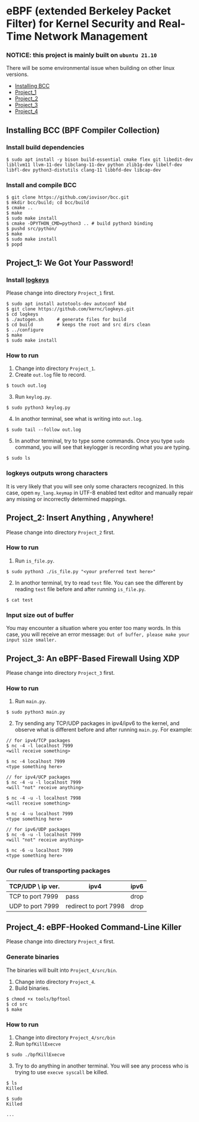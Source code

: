 # eBPF (extended Berkeley Packet Filter) for Kernel Security and Real-Time Network Management
### NOTICE: this project is mainly built on `ubuntu 21.10`
There will be some environmental issue when building on other linux versions.
- [Installing BCC](#installing-bcc)
- [Project_1](#project_1)
- [Project_2](#project_2)
- [Project_3](#project_3)
- [Project_4](#project_4)

## Installing BCC (BPF Compiler Collection)
### Install build dependencies
```console
$ sudo apt install -y bison build-essential cmake flex git libedit-dev libllvm11 llvm-11-dev libclang-11-dev python zlib1g-dev libelf-dev libfl-dev python3-distutils clang-11 libbfd-dev libcap-dev
```

### Install and compile BCC
```console
$ git clone https://github.com/iovisor/bcc.git
$ mkdir bcc/build; cd bcc/build
$ cmake ..
$ make
$ sudo make install
$ cmake -DPYTHON_CMD=python3 .. # build python3 binding
$ pushd src/python/
$ make
$ sudo make install
$ popd
```

## Project_1: We Got Your Password!
### Install [logkeys](https://github.com/kernc/logkeys)
Please change into directory `Project_1` first.
```console
$ sudo apt install autotools-dev autoconf kbd
$ git clone https://github.com/kernc/logkeys.git
$ cd logkeys
$ ./autogen.sh     # generate files for build
$ cd build         # keeps the root and src dirs clean
$ ../configure
$ make
$ sudo make install
```
### How to run
1. Change into directory `Project_1`.
2. Create `out.log` file to record.
```console
$ touch out.log
```
3. Run `keylog.py`.
```console
$ sudo python3 keylog.py
```
4. In anothor terminal, see what is writing into `out.log`.
```console
$ sudo tail --follow out.log
```
5. In anothor terminal, try to type some commands. Once you type `sudo` command, you will see that keylogger is recording what you  are typing.
```console
$ sudo ls
```
### logkeys outputs wrong characters
It is very likely that you will see only some characters recognized. In this case, open `my_lang.keymap` in UTF-8 enabled text editor and manually repair any missing or incorrectly determined mappings.


## Project_2: Insert Anything , Anywhere!
Please change into directory `Project_2` first.
### How to run
1. Run `is_file.py`.
```console
$ sudo python3 ./is_file.py "<your preferred text here>"
```
2. In anothor terminal, try to read `test` file. You can see the different by reading `test` file before and after running `is_file.py`.
```console
$ cat test
```
### Input size out of buffer
You may encounter a situation where you enter too many words. In this case, you will receive an error message: `Out of buffer, please make your input size smaller.`

## Project_3: An eBPF-Based Firewall Using XDP
Please change into directory `Project_3` first.
### How to run
1. Run `main.py`.
```console
$ sudo python3 main.py
```
2. Try sending any TCP/UDP packages in ipv4/ipv6 to the kernel, and observe what is different before and after running `main.py`.
For example:
```console
// for ipv4/TCP packages
$ nc -4 -l localhost 7999
<will receive something>

$ nc -4 localhost 7999
<type something here>

// for ipv4/UCP packages
$ nc -4 -u -l localhost 7999
<will "not" receive anything>

$ nc -4 -u -l localhost 7998
<will receive something>

$ nc -4 -u localhost 7999
<type something here>

// for ipv6/UDP packages
$ nc -6 -u -l localhost 7999
<will "not" receive anything>

$ nc -6 -u localhost 7999
<type something here>
```
### Our rules of transporting packages
TCP/UDP \ ip ver.|ipv4|ipv6
--|--|---
TCP to port 7999|pass|drop
UDP to port 7999|redirect to port 7998| drop

## Project_4: eBPF-Hooked Command-Line Killer
Please change into directory `Project_4` first.
### Generate binaries
The binaries will built into `Project_4/src/bin`.
1. Change into directory `Project_4`.
2. Build binaries.
```console
$ chmod +x tools/bpftool
$ cd src
$ make
```
### How to run
1. Change into directory `Project_4/src/bin`
2. Run `bpfKillExecve`
```console
$ sudo ./bpfKillExecve
```
3. Try to do anything in another terminal. You will see any process who is trying to use `execve syscall` be killed.
```console
$ ls
Killed

$ sudo
Killed

...
```